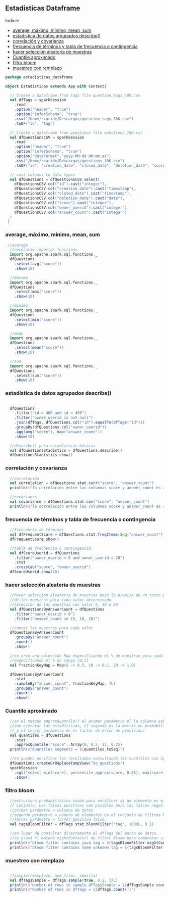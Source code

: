 ## Estadísticas Dataframe

Indice:  
- [average, máximo, mínimo, mean, sum](#average-máximo-mínimo-mean-sum) 
- [estadística de datos agrupados describe()](#estadística-de-datos-agrupados-describe)
- [correlación y covarianza](#correlación-y-covarianza)
- [frecuencia de términos y tabla de frecuencia o contingencia](#frecuencia-de-términos-y-tabla-de-frecuencia-o-contingencia)
- [hacer selección aleatoria de muestras](#hacer-selección-aleatoria-de-muestras)
- [Cuantile aproximado](#Cuantile-aproximado)
- [filtro bloom](#filtro-bloom)
- [muestreo con remplazo](#muestreo-con-remplazo)



```scala
package estadisticas_dataframe

object Estadisticas extends App with Context{

  // Create a dataframe from tags file question_tags_10K.csv
  val dfTags = sparkSession
    .read
    .option("header", "true")
    .option("inferSchema", "true")
    .csv("/home/rcaride/Descargas/question_tags_10K.csv")
    .toDF("id", "tag")

  // Create a dataframe from questions file questions_10K.csv
  val dfQuestionsCSV = sparkSession
    .read
    .option("header", "true")
    .option("inferSchema", "true")
    .option("dateFormat","yyyy-MM-dd HH:mm:ss")
    .csv("/home/rcaride/Descargas/questions_10K.csv")
    .toDF("id", "creation_date", "closed_date", "deletion_date", "score", "owner_userid", "answer_count")

  // cast columns to data types
  val dfQuestions = dfQuestionsCSV.select(
    dfQuestionsCSV.col("id").cast("integer"),
    dfQuestionsCSV.col("creation_date").cast("timestamp"),
    dfQuestionsCSV.col("closed_date").cast("timestamp"),
    dfQuestionsCSV.col("deletion_date").cast("date"),
    dfQuestionsCSV.col("score").cast("integer"),
    dfQuestionsCSV.col("owner_userid").cast("integer"),
    dfQuestionsCSV.col("answer_count").cast("integer")
  )
 }
```
### average, máximo, mínimo, mean, sum
```scala
 //average
  //necesario importar functions
  import org.apache.spark.sql.functions._
  dfQuestions
    .select(avg("score"))
    .show(10)

  //máximo
  import org.apache.spark.sql.functions._
  dfQuestions
    .select(max("score"))
    .show(10)

  //mínimo
  import org.apache.spark.sql.functions._
  dfQuestions
    .select(min("score"))
    .show(10)

  //mean
  import org.apache.spark.sql.functions._
  dfQuestions
    .select(mean("score"))
    .show(10)

  //sum
  import org.apache.spark.sql.functions._
  dfQuestions
    .select(sum("score"))
    .show(10)
```
### estadística de datos agrupados describe()
```scala
  
  dfQuestions
    .filter("id > 400 and id < 450")
    .filter("owner_userid is not null")
    .join(dfTags, dfQuestions.col("id").equalTo(dfTags("id")))
    .groupBy(dfQuestions.col("owner_userid"))
    .agg(avg("score"), max("answer_count"))
    .show(10)

  //describe() para estadísticas básicas
  val dfQuestionsStadistics = dfQuestions.describe()
  dfQuestionsStadistics.show()
```

### correlación y covarianza
```scala
  //correlación
  val correlation = dfQuestions.stat.corr("score", "answer_count")
  println(s"la correlación entre las columnas score y answer_count es = $correlation")

  //covarianza
  val covariance = dfQuestions.stat.cov("score", "answer_count")
  println(s"la correlación entre las columnas score y answer_count es = $covariance")
```
### frecuencia de términos y tabla de frecuencia o contingencia
```scala
  //frecuencia de términos
  val dfFrequentScore = dfQuestions.stat.freqItems(Seq("answer_count"))
  dfFrequentScore.show()

  //tabla de frecuencia o contingencia
  val dfScoreUserid = dfQuestions
    .filter("owner_userid > 0 and owner_userid < 20")
    .stat
    .crosstab("score", "owner_userid")
  dfScoreUserid.show(10)
```
### hacer selección aleatoria de muestras
```scala
  //hacer selección aleatoria de muestras bajo la premisa de un tanto porciento 
  //de las muestras para cada valor determinado
  //selección de las muestras con valor 5, 10 o 20
  val dfQuestionsByAnswerCount = dfQuestions
    .filter("owner_userid > 0")
    .filter("answer_count in (5, 10, 20)")

  //contar las muestras para cada valor
  dfQuestionsByAnswerCount
    .groupBy("answer_count")
    .count()
    .show()

  //se crea una colección Map especificando el % de muestras para cada valor.
  //especificando el % en rango [0,1]
  val fractionKeyMap = Map(5 -> 0.5, 10 -> 0.1, 20 -> 1.0)

  dfQuestionsByAnswerCount
    .stat
    .sampleBy("answer_count", fractionKeyMap, 7L)
    .groupBy("answer_count")
    .count()
    .show()
```
### Cuantile aproximado
```scala  
  //en el metodo approxQuantile() el primer parámetro el la columna sobre la
  //que ejecutar las estadísticas, el segundo es la matriz de probabilidades (0=mínimo, 0.5 = mediana y 1 = máximo)
  // y el tercer parametro es el factor de error de precisión.
  val quantiles = dfQuestions
    .stat
    .approxQuantile("score", Array(0, 0.5, 1), 0.25)
  println(s"Quantiles segments = ${quantiles.toSeq}")

  //se pueden verificar los resultados consultando los cuantiles con Spark SQL
  dfQuestions.createOrReplaceTempView("so_questions")
  sparkSession
    .sql("select min(score), percentile_approx(score, 0.25), max(score) from so_questions")
    .show()
```
### filtro bloom
```scala  
  //estructura probabilística usada para verificar si un elemento es miembro de un
  // conjunto. Los falsos positivos son posibles pero los falsos negativos no.
  //primer parámetro = columna de datos
  //segundo parámetro = número de elementos en el conjunto de filtros bloom
  //tercer parámetro = factor positivo falso.
  val tagsBloomFilter = dfTags.stat.bloomFilter("tag", 1000L, 0.1)

  //en lugar de consultar directamente el dfTags del marco de datos,
  //se usará el método mightContain() de filter Bloom para comprobar si existen ciertas coincidencias
  println(s"bloom filter contains java tag = ${tagsBloomFilter.mightContain("java")}")
  println(s"bloom filter contains some unknown tag = ${tagsBloomFilter.mightContain("unknown tag")}")
```
### muestreo con remplazo
```scala
  
  //sample(reemplazo, num_filas, semilla)
  val dfTagsSample = dfTags.sample(true, 0.2, 37L)
  println(s"Number of rows in sample dfTagsSample = ${dfTagsSample.count()}")
  println(s"Number of rows in dfTags = ${dfTags.count()}")
```
